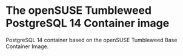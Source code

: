 # The openSUSE Tumbleweed PostgreSQL 14 Container image

PostgreSQL 14 container based on the openSUSE Tumbleweed Base Container Image.
